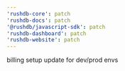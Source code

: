 ```yaml
---
'rushdb-core': patch
'rushdb-docs': patch
'@rushdb/javascript-sdk': patch
'rushdb-dashboard': patch
'rushdb-website': patch
---
```


billing setup update for dev/prod envs
